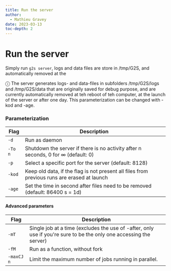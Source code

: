 ```yaml
---
title: Run the server
author:
  - Mathieu Gravey
date: 2023-03-13
toc-depth: 2
---
```


# Run the server
Simply run `g2s server`, logs and data files are store in /tmp/G2S, and automatically removed at the 

ⓘ The server generates logs- and data-files in subfolders /tmp/G2S/logs and /tmp/G2S/data that are originally saved for debug purpose, 
and are currently automatically removed at teh reboot of teh computer, at the launch of the server or after one day. This parameterization can be changed with -kod and -age.

### Parameterization

| Flag | Description |
| --- | --- |
| `-d` | Run as daemon |
| `-To n` | Shutdown the server if there is no activity after n seconds, 0 for ∞ (default: 0) |
| `-p` | Select a specific port for the server (default: 8128) |
| `-kod` | Keep old data, if the flag is not present all files from previous runs are erased at launch |
| `-age` | Set the time in second after files need to be removed (default: 86400 s = 1d) |

#### Advanced parameters

| Flag | Description |
| --- | --- |
| `-mT` | Single job at a time (excludes the use of -after, only use if you're sure to be the only one accessing the server) |
| `-fM` | Run as a function, without fork |
| `-maxCJ n` | Limit the maximum number of jobs running in parallel. |


